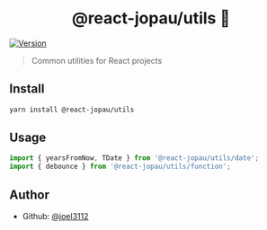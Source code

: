<h1 align="center">@react-jopau/utils 👋</h1>
<p>
  <a href="https://www.npmjs.com/package/@react-jopau/utils" target="_blank">
    <img alt="Version" src="https://img.shields.io/npm/v/@react-jopau/utils.svg">
  </a>
</p>

> Common utilities for React projects

## Install

```sh
yarn install @react-jopau/utils
```

## Usage

```javascript
import { yearsFromNow, TDate } from '@react-jopau/utils/date';
import { debounce } from '@react-jopau/utils/function';
```

## Author

- Github: [@joel3112](https://github.com/joel3112)
